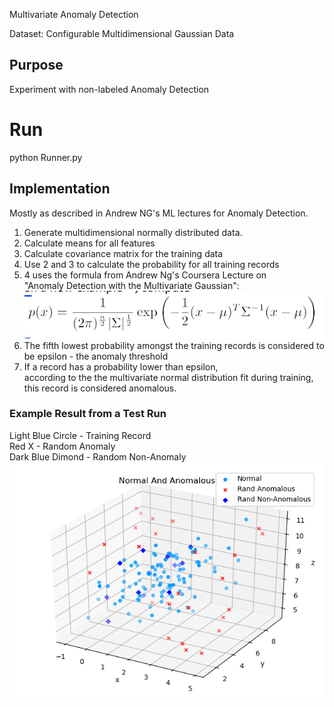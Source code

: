 Multivariate Anomaly Detection

Dataset:
Configurable Multidimensional Gaussian Data

## Purpose
Experiment with non-labeled Anomaly Detection 

# Run
python Runner.py  

## Implementation
Mostly as described in Andrew NG's ML lectures for Anomaly Detection.  
1. Generate multidimensional normally distributed data.
2. Calculate means for all features
3. Calculate covariance matrix for the training data
4. Use 2 and 3 to calculate the probability for all training records
5. 4 uses the formula from Andrew Ng's Coursera Lecture on   
"Anomaly Detection with the Multivariate Gaussian":  
![Multivariate Gauss Anomaly Detection](img/multivariate_anomaly.PNG)  
6. The fifth lowest probability amongst the training records is considered to be epsilon - the anomaly threshold  
7. If a record has a probability lower than epsilon,  
according to the the multivariate normal distribution fit during training,  
this record is considered anomalous.  

### Example Result from a Test Run
Light Blue Circle - Training Record  
Red X  - Random Anomaly  
Dark Blue Dimond - Random Non-Anomaly  
![Multivariate Gauss Anomaly Detection](plots/example.png)
